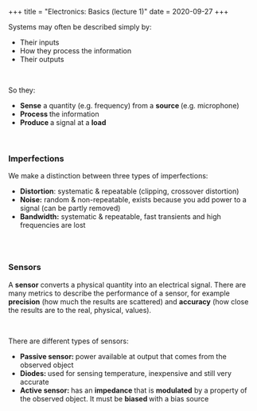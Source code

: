 +++
title = "Electronics: Basics (lecture 1)"
date = 2020-09-27
+++
<p>Systems may often be described simply by:</p><ul><li>Their inputs</li><li>How they process the information</li><li>Their outputs</li></ul><p><br></p><p>So they:</p><ul><li><strong>Sense</strong> a quantity (e.g. frequency) from a <strong>source </strong>(e.g. microphone)</li><li><strong>Process </strong>the information</li><li><strong>Produce </strong>a signal at a <strong>load</strong></li></ul><p><br></p><h3 id="imperfections">Imperfections</h3><p>We make a distinction between three types of imperfections:</p><ul><li><strong>Distortion</strong>: systematic &amp; repeatable (clipping, crossover distortion)</li><li><strong>Noise:</strong> random &amp; non-repeatable, exists because you add power to a signal (can be partly removed)</li><li><strong>Bandwidth:</strong> systematic &amp; repeatable, fast transients and high frequencies are lost</li></ul><h3 id=""><br></h3><h3 id="sensors">Sensors</h3><p>A <strong>sensor</strong> converts a physical quantity into an electrical signal. There are many metrics to describe the performance of a sensor, for example <strong>precision</strong> (how much the results are scattered) and <strong>accuracy</strong> (how close the results are to the real, physical, values).</p><p><br></p><p>There are different types of sensors:</p><ul><li><strong>Passive sensor: </strong>power available at output that comes from the observed object</li><li><strong>Diodes: </strong>used for sensing temperature, inexpensive and still very accurate</li><li><strong>Active sensor: </strong>has an <strong>impedance </strong>that is <strong>modulated</strong> by a property of the observed object. It must be <strong>biased </strong>with a bias source</li></ul><p><br></p>